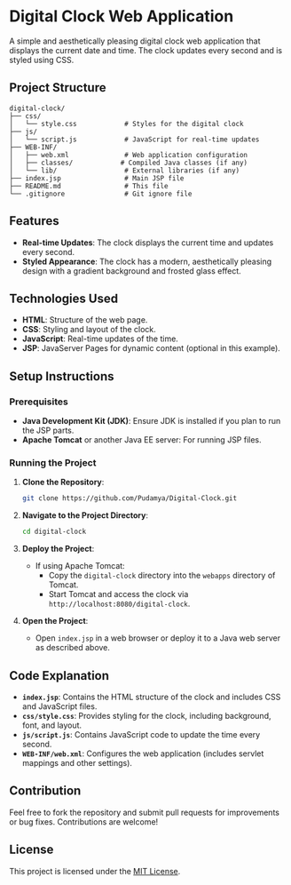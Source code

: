 # Digital Clock Web Application

A simple and aesthetically pleasing digital clock web application that displays the current date and time. The clock updates every second and is styled using CSS.

## Project Structure

```
digital-clock/
├── css/
│   └── style.css            # Styles for the digital clock
├── js/
│   └── script.js            # JavaScript for real-time updates
├── WEB-INF/
│   ├── web.xml              # Web application configuration
│   ├── classes/            # Compiled Java classes (if any)
│   └── lib/                 # External libraries (if any)
├── index.jsp                # Main JSP file
├── README.md                # This file
└── .gitignore               # Git ignore file
```

## Features

- **Real-time Updates**: The clock displays the current time and updates every second.
- **Styled Appearance**: The clock has a modern, aesthetically pleasing design with a gradient background and frosted glass effect.

## Technologies Used

- **HTML**: Structure of the web page.
- **CSS**: Styling and layout of the clock.
- **JavaScript**: Real-time updates of the time.
- **JSP**: JavaServer Pages for dynamic content (optional in this example).

## Setup Instructions

### Prerequisites

- **Java Development Kit (JDK)**: Ensure JDK is installed if you plan to run the JSP parts.
- **Apache Tomcat** or another Java EE server: For running JSP files.

### Running the Project

1. **Clone the Repository**:

   ```sh
   git clone https://github.com/Pudamya/Digital-Clock.git
   ```

2. **Navigate to the Project Directory**:

   ```sh
   cd digital-clock
   ```

3. **Deploy the Project**:

   - If using Apache Tomcat:
     - Copy the `digital-clock` directory into the `webapps` directory of Tomcat.
     - Start Tomcat and access the clock via `http://localhost:8080/digital-clock`.

4. **Open the Project**:

   - Open `index.jsp` in a web browser or deploy it to a Java web server as described above.

## Code Explanation

- **`index.jsp`**: Contains the HTML structure of the clock and includes CSS and JavaScript files.
- **`css/style.css`**: Provides styling for the clock, including background, font, and layout.
- **`js/script.js`**: Contains JavaScript code to update the time every second.
- **`WEB-INF/web.xml`**: Configures the web application (includes servlet mappings and other settings).

## Contribution

Feel free to fork the repository and submit pull requests for improvements or bug fixes. Contributions are welcome!

## License

This project is licensed under the [MIT License](LICENSE).
